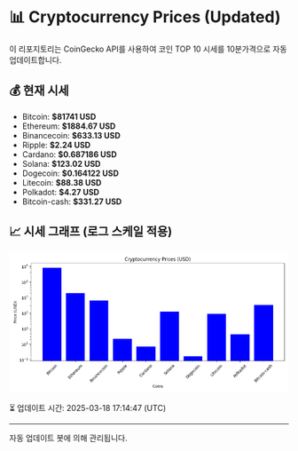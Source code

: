
# 📊 Cryptocurrency Prices (Updated)

이 리포지토리는 CoinGecko API를 사용하여 코인 TOP 10 시세를 10분가격으로 자동 업데이트합니다.

## 💰 현재 시세
- Bitcoin: **$81741 USD**
- Ethereum: **$1884.67 USD**
- Binancecoin: **$633.13 USD**
- Ripple: **$2.24 USD**
- Cardano: **$0.687186 USD**
- Solana: **$123.02 USD**
- Dogecoin: **$0.164122 USD**
- Litecoin: **$88.38 USD**
- Polkadot: **$4.27 USD**
- Bitcoin-cash: **$331.27 USD**

## 📈 시세 그래프 (로그 스케일 적용)
![Crypto Prices](crypto_prices.png)

⏳ 업데이트 시간: 2025-03-18 17:14:47 (UTC)

---
자동 업데이트 봇에 의해 관리됩니다.
